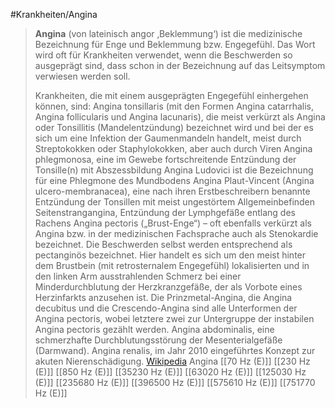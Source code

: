 #Krankheiten/Angina
> **Angina** (von lateinisch angor ‚Beklemmung‘) ist die medizinische Bezeichnung für Enge und Beklemmung bzw. Engegefühl. Das Wort wird oft für Krankheiten verwendet, wenn die Beschwerden so ausgeprägt sind, dass schon in der Bezeichnung auf das Leitsymptom verwiesen werden soll.
>
> Krankheiten, die mit einem ausgeprägten Engegefühl einhergehen können, sind:
> Angina tonsillaris (mit den Formen Angina catarrhalis, Angina follicularis und Angina lacunaris), die meist verkürzt als Angina oder Tonsillitis (Mandelentzündung) bezeichnet wird und bei der es sich um eine Infektion der Gaumenmandeln handelt, meist durch Streptokokken oder Staphylokokken, aber auch durch Viren
> Angina phlegmonosa, eine im Gewebe fortschreitende Entzündung der Tonsille(n) mit Abszessbildung
> Angina Ludovici ist die Bezeichnung für eine Phlegmone des Mundbodens
> Angina Plaut-Vincent (Angina ulcero-membranacea), eine nach ihren Erstbeschreibern benannte Entzündung der Tonsillen mit meist ungestörtem Allgemeinbefinden
> Seitenstrangangina, Entzündung der Lymphgefäße entlang des Rachens
> Angina pectoris („Brust-Enge“) – oft ebenfalls verkürzt als Angina bzw. in der medizinischen Fachsprache auch als Stenokardie bezeichnet. Die Beschwerden selbst werden entsprechend als pectanginös bezeichnet. Hier handelt es sich um den meist hinter dem Brustbein (mit retrosternalem Engegefühl) lokalisierten und in den linken Arm ausstrahlenden Schmerz bei einer Minderdurchblutung der Herzkranzgefäße, der als Vorbote eines Herzinfarkts anzusehen ist. Die Prinzmetal-Angina, die Angina decubitus und die Crescendo-Angina sind alle Unterformen der Angina pectoris, wobei letztere zwei zur Untergruppe der instabilen Angina pectoris gezählt werden.
> Angina abdominalis, eine schmerzhafte Durchblutungsstörung der Mesenterialgefäße (Darmwand).
> Angina renalis, im Jahr 2010 eingeführtes Konzept zur akuten Nierenschädigung.
> [Wikipedia](https://de.wikipedia.org/wiki/Angina)
Angina
[[70 Hz (E)]]
[[230 Hz (E)]]
[[850 Hz (E)]]
[[35230 Hz (E)]]
[[63020 Hz (E)]]
[[125030 Hz (E)]]
[[235680 Hz (E)]]
[[396500 Hz (E)]]
[[575610 Hz (E)]]
[[751770 Hz (E)]]
